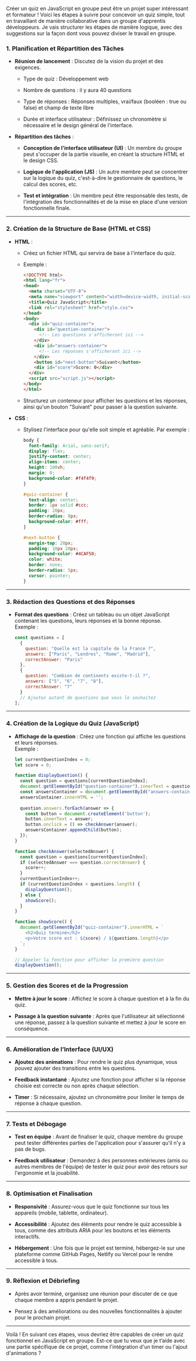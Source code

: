
Créer un quiz en JavaScript en groupe peut être un projet super intéressant et formateur ! Voici les étapes à suivre pour concevoir un quiz simple, tout en travaillant de manière collaborative dans un groupe d'apprentis développeurs. Je vais structurer les étapes de manière logique, avec des suggestions sur la façon dont vous pouvez diviser le travail en groupe.

### 1. **Planification et Répartition des Tâches**

- **Réunion de lancement** : Discutez de la vision du projet et des exigences.
    
    - Type de quiz : Développement web 
        
    - Nombre de questions : il y aura 40 questions 
        
    - Type de réponses : Réponses multiples, vrai/faux (booléen : true ou false) et champ de texte libre 
        
    - Durée et interface utilisateur : Définissez un chronomètre si nécessaire et le design général de l'interface.
        
- **Répartition des tâches** :
    
    - **Conception de l'interface utilisateur (UI)** : Un membre du groupe peut s'occuper de la partie visuelle, en créant la structure HTML et le design CSS.
        
    - **Logique de l'application (JS)** : Un autre membre peut se concentrer sur la logique du quiz, c'est-à-dire le gestionnaire de questions, le calcul des scores, etc.
        
    - **Test et intégration** : Un membre peut être responsable des tests, de l'intégration des fonctionnalités et de la mise en place d'une version fonctionnelle finale.
        

---

### 2. **Création de la Structure de Base (HTML et CSS)**

- **HTML** :
    
    - Créez un fichier HTML qui servira de base à l'interface du quiz.
        
    - Exemple :
        
        ```html
        <!DOCTYPE html>
        <html lang="fr">
        <head>
          <meta charset="UTF-8">
          <meta name="viewport" content="width=device-width, initial-scale=1.0">
          <title>Quiz JavaScript</title>
          <link rel="stylesheet" href="style.css">
        </head>
        <body>
          <div id="quiz-container">
            <div id="question-container">
              <!-- Les questions s'afficheront ici -->
            </div>
            <div id="answers-container">
              <!-- Les réponses s'afficheront ici -->
            </div>
            <button id="next-button">Suivant</button>
            <div id="score">Score: 0</div>
          </div>
          <script src="script.js"></script>
        </body>
        </html>
        ```
        
    - Structurez un conteneur pour afficher les questions et les réponses, ainsi qu'un bouton "Suivant" pour passer à la question suivante.
        
- **CSS** :
    
    - Stylisez l'interface pour qu'elle soit simple et agréable. Par exemple :
        
        ```css
        body {
          font-family: Arial, sans-serif;
          display: flex;
          justify-content: center;
          align-items: center;
          height: 100vh;
          margin: 0;
          background-color: #f4f4f9;
        }
        
        #quiz-container {
          text-align: center;
          border: 1px solid #ccc;
          padding: 20px;
          border-radius: 8px;
          background-color: #fff;
        }
        
        #next-button {
          margin-top: 20px;
          padding: 10px 20px;
          background-color: #4CAF50;
          color: white;
          border: none;
          border-radius: 5px;
          cursor: pointer;
        }
        ```
        

---

### 3. **Rédaction des Questions et des Réponses**

- **Format des questions** : Créez un tableau ou un objet JavaScript contenant les questions, leurs réponses et la bonne réponse.  
    Exemple :
    
    ```javascript
    const questions = [
      {
        question: "Quelle est la capitale de la France ?",
        answers: ["Paris", "Londres", "Rome", "Madrid"],
        correctAnswer: "Paris"
      },
      {
        question: "Combien de continents existe-t-il ?",
        answers: ["5", "6", "7", "8"],
        correctAnswer: "7"
      }
      // Ajoutez autant de questions que vous le souhaitez
    ];
    ```
    

---

### 4. **Création de la Logique du Quiz (JavaScript)**

- **Affichage de la question** : Créez une fonction qui affiche les questions et leurs réponses.  
    Exemple :
    
    ```javascript
    let currentQuestionIndex = 0;
    let score = 0;
    
    function displayQuestion() {
      const question = questions[currentQuestionIndex];
      document.getElementById("question-container").innerText = question.question;
      const answersContainer = document.getElementById("answers-container");
      answersContainer.innerHTML = '';
      
      question.answers.forEach(answer => {
        const button = document.createElement('button');
        button.innerText = answer;
        button.onclick = () => checkAnswer(answer);
        answersContainer.appendChild(button);
      });
    }
    
    function checkAnswer(selectedAnswer) {
      const question = questions[currentQuestionIndex];
      if (selectedAnswer === question.correctAnswer) {
        score++;
      }
      currentQuestionIndex++;
      if (currentQuestionIndex < questions.length) {
        displayQuestion();
      } else {
        showScore();
      }
    }
    
    function showScore() {
      document.getElementById("quiz-container").innerHTML = `
        <h2>Quiz terminé</h2>
        <p>Votre score est : ${score} / ${questions.length}</p>
      `;
    }
    
    // Appeler la fonction pour afficher la première question
    displayQuestion();
    ```
    

---

### 5. **Gestion des Scores et de la Progression**

- **Mettre à jour le score** : Affichez le score à chaque question et à la fin du quiz.
    
- **Passage à la question suivante** : Après que l'utilisateur ait sélectionné une réponse, passez à la question suivante et mettez à jour le score en conséquence.
    

---

### 6. **Amélioration de l’Interface (UI/UX)**

- **Ajoutez des animations** : Pour rendre le quiz plus dynamique, vous pouvez ajouter des transitions entre les questions.
    
- **Feedback instantané** : Ajoutez une fonction pour afficher si la réponse choisie est correcte ou non après chaque sélection.
    
- **Timer** : Si nécessaire, ajoutez un chronomètre pour limiter le temps de réponse à chaque question.
    

---

### 7. **Tests et Débogage**

- **Test en équipe** : Avant de finaliser le quiz, chaque membre du groupe peut tester différentes parties de l'application pour s'assurer qu'il n'y a pas de bugs.
    
- **Feedback utilisateur** : Demandez à des personnes extérieures (amis ou autres membres de l'équipe) de tester le quiz pour avoir des retours sur l'ergonomie et la jouabilité.
    

---

### 8. **Optimisation et Finalisation**

- **Responsivité** : Assurez-vous que le quiz fonctionne sur tous les appareils (mobile, tablette, ordinateur).
    
- **Accessibilité** : Ajoutez des éléments pour rendre le quiz accessible à tous, comme des attributs ARIA pour les boutons et les éléments interactifs.
    
- **Hébergement** : Une fois que le projet est terminé, hébergez-le sur une plateforme comme GitHub Pages, Netlify ou Vercel pour le rendre accessible à tous.
    

---

### 9. **Réflexion et Débriefing**

- Après avoir terminé, organisez une réunion pour discuter de ce que chaque membre a appris pendant le projet.
    
- Pensez à des améliorations ou des nouvelles fonctionnalités à ajouter pour le prochain projet.
    

---

Voilà ! En suivant ces étapes, vous devriez être capables de créer un quiz fonctionnel en JavaScript en groupe. Est-ce que tu veux que je t’aide avec une partie spécifique de ce projet, comme l'intégration d'un timer ou l'ajout d'animations ?